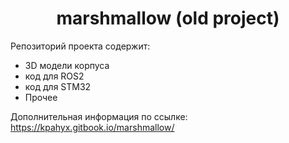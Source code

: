  <h1 align="center">
  marshmallow (old project)
</h1>

Репозиторий проекта содержит: 

+ 3D модели корпуса
+ код для ROS2
+ код для STM32
+ Прочее

Дополнительная информация по ссылке: https://kpahyx.gitbook.io/marshmallow/

